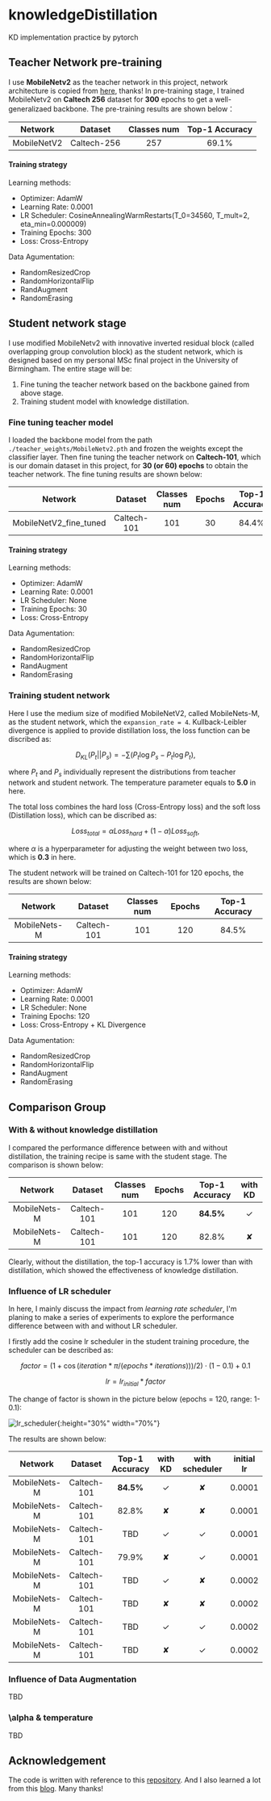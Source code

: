 # knowledgeDistillation

KD implementation practice by pytorch

## Teacher Network pre-training

I use **MobileNetv2** as the teacher network in this project, network architecture is copied from [here](https://github.com/WZMIAOMIAO/deep-learning-for-image-processing/blob/master/pytorch_classification/Test6_mobilenet/model_v2.py), thanks! 
In pre-training stage, I trained MobileNetv2 on **Caltech 256** dataset for **300** epochs to get a 
well-generalizaed backbone. The pre-training results are shown below：

|Network|Dataset|Classes num|Top-1 Accuracy|
|:-----:|:-----:|:-----:|:-----:|
|MobileNetV2|Caltech-256|257|69.1%|

#### Training strategy

Learning methods:
- Optimizer: AdamW
- Learning Rate: 0.0001
- LR Scheduler: CosineAnnealingWarmRestarts(T_0=34560, T_mult=2, eta_min=0.000009)
- Training Epochs: 300
- Loss: Cross-Entropy


Data Agumentation:
- RandomResizedCrop
- RandomHorizontalFlip
- RandAugment
- RandomErasing

## Student network stage

I use modified MobileNetv2 with innovative inverted residual block (called overlapping group convolution 
block) as the student network, which is designed based on my personal MSc final project in the University of 
Birmingham. The entire stage will be: 

1. Fine tuning the teacher network based on the backbone gained from above stage. 
2. Training student model with knowledge distillation. 

### Fine tuning teacher model

I loaded the backbone model from the path `./teacher_weights/MobileNetv2.pth` and frozen the weights 
except the classifier layer. Then fine tuning the teacher network on **Caltech-101**, which is our domain 
dataset in this project, for **30 (or 60) epochs** to obtain the teacher network. The fine tuning results are 
shown below:

|Network|Dataset|Classes num|Epochs|Top-1 Accuracy|
|:-----:|:-----:|:-----:|:-----:|:-----:|
|MobileNetV2_fine_tuned|Caltech-101|101|30|84.4%|

#### Training strategy

Learning methods:
- Optimizer: AdamW
- Learning Rate: 0.0001
- LR Scheduler: None
- Training Epochs: 30
- Loss: Cross-Entropy

Data Agumentation:
- RandomResizedCrop
- RandomHorizontalFlip
- RandAugment
- RandomErasing

### Training student network

Here I use the medium size of modified MobileNetV2, called MobileNets-M, as the student network, which 
the `expansion_rate = 4`. Kullback-Leibler divergence is applied to provide distillation loss, the loss function 
can be discribed as:

$$D_{KL}(P_t||P_s) = -\sum (P_t\log P_s-P_t\log P_t),$$

where $P_t$ and $P_s$ individually represent the distributions from teacher network and student network. 
The temperature parameter equals to **5.0** in here. 

The total loss combines the hard loss (Cross-Entropy loss) and the soft loss (Distillation loss), which can be 
discribed as:

$$ Loss_{total} = \alpha Loss_{hard} + (1- \alpha) Loss_{soft},$$

where $\alpha$ is a hyperparameter for adjusting the weight between two loss, which is **0.3** in here. 

The student network will be trained on Caltech-101 for 120 epochs, the results are shown below:

|Network|Dataset|Classes num|Epochs|Top-1 Accuracy|
|:-----:|:-----:|:-----:|:-----:|:-----:|
|MobileNets-M|Caltech-101|101|120|84.5%|

#### Training strategy

Learning methods:
- Optimizer: AdamW
- Learning Rate: 0.0001
- LR Scheduler: None
- Training Epochs: 120
- Loss: Cross-Entropy + KL Divergence 

Data Agumentation:
- RandomResizedCrop
- RandomHorizontalFlip
- RandAugment
- RandomErasing

## Comparison Group

### With & without knowledge distillation 

I compared the performance difference between with and without distillation, the training recipe is same 
with the student stage. The comparison is shown below:

|Network|Dataset|Classes num|Epochs|Top-1 Accuracy|with KD|
|:-----:|:-----:|:-----:|:-----:|:-----:|:-----:|
|MobileNets-M|Caltech-101|101|120|**84.5%**|&#10003;|
|MobileNets-M|Caltech-101|101|120|82.8%|&#10008;|

Clearly, without the distillation, the top-1 accuracy is 1.7% lower than with distillation, which showed the 
effectiveness of knowledge distillation. 

### Influence of LR scheduler

In here, I mainly discuss the impact from *learning rate scheduler*, I'm planing to make a series of experiments
to explore the performance difference between with and without LR scheduler.

I firstly add the cosine lr scheduler in the student training procedure, the scheduler can be described as: 

$$factor = (1 + \cos(iteration * \pi / (epochs * iterations))) / 2) \cdot (1 - 0.1) + 0.1$$

$$lr = lr_{initial}*factor$$

The change of factor is shown in the picture below (epochs = 120, range: 1-0.1):

![lr_scheduler](https://github.com/Fronik-Lihaotian/knowledgeDistillation/blob/main/imgs/lr_scheduler.png?raw=true){:height="30%" width="70%"}

The results are shown below:

|Network|Dataset|Top-1 Accuracy|with KD|with scheduler|initial lr|
|:-----:|:-----:|:-----:|:-----:|:-----:|:-----:|
|MobileNets-M|Caltech-101|**84.5%**|&#10003;|&#10008;|0.0001|
|MobileNets-M|Caltech-101|82.8%|&#10008;|&#10008;|0.0001|
|MobileNets-M|Caltech-101|TBD|&#10003;|&#10003;|0.0001|
|MobileNets-M|Caltech-101|79.9%|&#10008;|&#10003;|0.0001|
|MobileNets-M|Caltech-101|TBD|&#10003;|&#10008;|0.0002|
|MobileNets-M|Caltech-101|TBD|&#10008;|&#10008;|0.0002|
|MobileNets-M|Caltech-101|TBD|&#10003;|&#10003;|0.0002|
|MobileNets-M|Caltech-101|TBD|&#10008;|&#10003;|0.0002|

### Influence of Data Augmentation

TBD

### \alpha & temperature 

TBD

## Acknowledgement

The code is written with reference to this [repository](https://github.com/WZMIAOMIAO/deep-learning-for-image-processing/tree/master/pytorch_classification/Test6_mobilenet). 
And I also learned a lot from this [blog](https://blog.csdn.net/weixin_44911037/article/details/123134947). Many thanks!